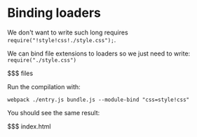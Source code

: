 # Binding loaders

We don't want to write such long requires `require("!style!css!./style.css");`.

We can bind file extensions to loaders so we just need to write: `require("./style.css")`

$$$ files

Run the compilation with:

``` text
webpack ./entry.js bundle.js --module-bind "css=style!css"
```

You should see the same result:

$$$ index.html
